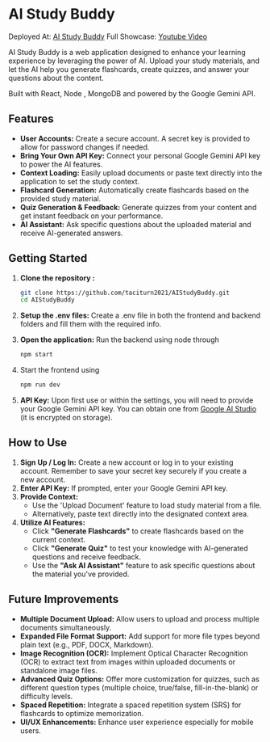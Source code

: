 # AI Study Buddy
Deployed At: [AI Study Buddy](https://ai-study-buddy-mu.vercel.app)
Full Showcase: [Youtube Video](https://www.youtube.com/watch?v=9iTUzofEFoE)

AI Study Buddy is a web application designed to enhance your learning experience by leveraging the power of AI. Upload your study materials, and let the AI help you generate flashcards, create quizzes, and answer your questions about the content.

Built with React, Node , MongoDB and powered by the Google Gemini API.

## Features

*   **User Accounts:** Create a secure account. A secret key is provided to allow for password changes if needed.
*   **Bring Your Own API Key:** Connect your personal Google Gemini API key to power the AI features.
*   **Context Loading:** Easily upload documents or paste text directly into the application to set the study context.
*   **Flashcard Generation:** Automatically create flashcards based on the provided study material.
*   **Quiz Generation & Feedback:** Generate quizzes from your content and get instant feedback on your performance.
*   **AI Assistant:** Ask specific questions about the uploaded material and receive AI-generated answers.

## Getting Started

1.  **Clone the repository :**
    ```bash
    git clone https://github.com/taciturn2021/AIStudyBuddy.git
    cd AIStudyBuddy
    ```
2. **Setup the .env files:** Create a .env file in both the frontend and backend folders and fill them with the required info.
3.  **Open the application:** Run the backend using node through
    ```bash
    npm start
    ```
4.  Start the frontend using 
    ```bash
    npm run dev
    ```
    
5.  **API Key:** Upon first use or within the settings, you will need to provide your Google Gemini API key. You can obtain one from [Google AI Studio](https://aistudio.google.com/app/apikey) (it is encrypted on storage).

## How to Use

1.  **Sign Up / Log In:** Create a new account or log in to your existing account. Remember to save your secret key securely if you create a new account.
2.  **Enter API Key:** If prompted, enter your Google Gemini API key.
3.  **Provide Context:**
    *   Use the 'Upload Document' feature to load study material from a file.
    *   Alternatively, paste text directly into the designated context area.
4.  **Utilize AI Features:**
    *   Click **"Generate Flashcards"** to create flashcards based on the current context.
    *   Click **"Generate Quiz"** to test your knowledge with AI-generated questions and receive feedback.
    *   Use the **"Ask AI Assistant"** feature to ask specific questions about the material you've provided.



## Future Improvements

*   **Multiple Document Upload:** Allow users to upload and process multiple documents simultaneously.
*   **Expanded File Format Support:** Add support for more file types beyond plain text (e.g., PDF, DOCX, Markdown).
*   **Image Recognition (OCR):** Implement Optical Character Recognition (OCR) to extract text from images within uploaded documents or standalone image files.
*   **Advanced Quiz Options:** Offer more customization for quizzes, such as different question types (multiple choice, true/false, fill-in-the-blank) or difficulty levels.
*   **Spaced Repetition:** Integrate a spaced repetition system (SRS) for flashcards to optimize memorization.
*   **UI/UX Enhancements:** Enhance user experience especially for mobile users.
